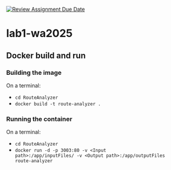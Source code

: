 [![Review Assignment Due Date](https://classroom.github.com/assets/deadline-readme-button-22041afd0340ce965d47ae6ef1cefeee28c7c493a6346c4f15d667ab976d596c.svg)](https://classroom.github.com/a/vlo9idtn)

# lab1-wa2025

## Docker build and run

### Building the image

On a terminal:

- <code>cd RouteAnalyzer </code>
- <code>docker build -t route-analyzer .</code>

### Running the container

On a terminal:

- <code>cd RouteAnalyzer</code>
- <code>docker run -d -p 3003:80 -v \<Input path>:/app/inputFiles/ -v \<Output path>:/app/outputFiles route-analyzer</code>
